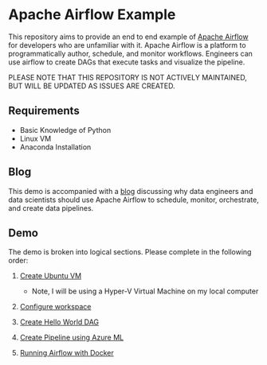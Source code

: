 # Apache Airflow Example
This repository aims to provide an end to end example of [Apache Airflow](http://airflow.apache.org/index.html) for developers who are unfamiliar with it. Apache Airflow is a platform to programmatically author, schedule, and monitor workflows. Engineers can use airflow to create DAGs that execute tasks and visualize the pipeline.  

PLEASE NOTE THAT THIS REPOSITORY IS NOT ACTIVELY MAINTAINED, BUT WILL BE UPDATED AS ISSUES ARE CREATED.  

## Requirements
- Basic Knowledge of Python
- Linux VM 
- Anaconda Installation


## Blog
This demo is accompanied with a [blog](https://github.com/ryanchynoweth44/AirflowExample/blob/master/Docs/DataPipelinesUsingAirflow.md) discussing why data engineers and data scientists should use Apache Airflow to schedule, monitor, orchestrate, and create data pipelines. 


## Demo
The demo is broken into logical sections. Please complete in the following order:  
1. [Create Ubuntu VM](https://github.com/ryanchynoweth44/AirflowExample/blob/master/Docs/01_CreateUbuntuVM.md)
    - Note, I will be using a Hyper-V Virtual Machine on my local computer

1. [Configure workspace](./Docs/02_ConfigureWorkspace.md) 

1. [Create Hello World DAG](./Docs/03_HelloWorld.md)

1. [Create Pipeline using Azure ML](./Docs/04_AzureMLDataPipelines.md)

1. [Running Airflow with Docker](./Docs/05_RunningAirflowWithDocker.md)
